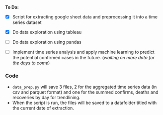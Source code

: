 **To Do:**
- [X] Script for extracting google sheet data and preprocessing it into a time series dataset
- [X] Do data exploration using tableau
- [ ] Do data exploration using pandas
- [ ] Implement time series analysis and apply machine learning to predict the potential confirmed cases in the future. (<i>waiting on more data for the days to come</i>)


### Code
- `data_prep.py` will save 3 files, 2 for the aggregated time series data (in csv and parquet format) and one for the summed confirms, deaths and recoveries by day for trendlining. 
- When the script is run, the files will be saved to a datafolder titled with the current date of extraction.